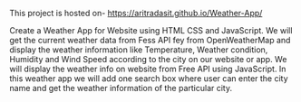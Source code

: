 This project is hosted on- https://aritradasit.github.io/Weather-App/

Create a Weather App for Website using HTML CSS and JavaScript. We will get the current weather data from Fess API fey from OpenWeatherMap and display the weather information like Temperature,  Weather condition, Humidity and Wind Speed according to the city on our website or app. We will display the weather info on website from Free API using JavaScript.
In this weather app we will add one search box where user can enter the city name and get the weather information of the particular city.
 
